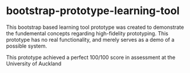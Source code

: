 # bootstrap-prototype-learning-tool
This bootstrap based learning tool prototype was created to demonstrate the fundemental concepts regarding high-fidelity prototyping.
This prototype has no real functionality, and merely serves as a demo of a possible system.

This prototype achieved a perfect 100/100 score in assessment at the University of Auckland

